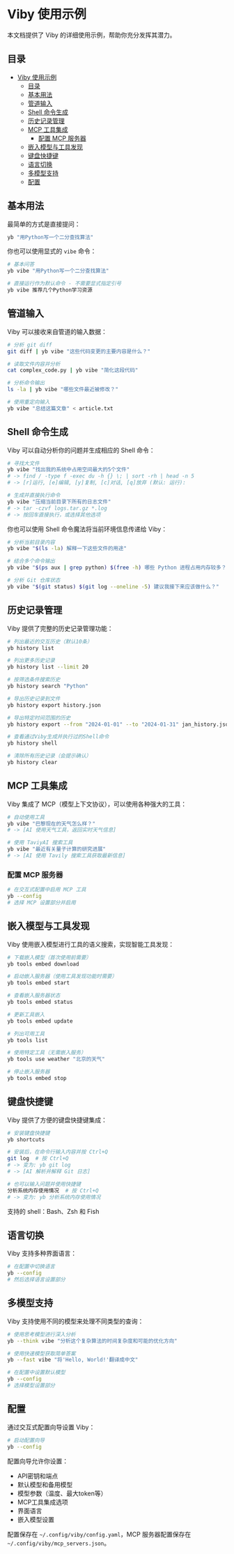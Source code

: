 # Viby 使用示例

本文档提供了 Viby 的详细使用示例，帮助你充分发挥其潜力。

## 目录

- [Viby 使用示例](#viby-使用示例)
  - [目录](#目录)
  - [基本用法](#基本用法)
  - [管道输入](#管道输入)
  - [Shell 命令生成](#shell-命令生成)
  - [历史记录管理](#历史记录管理)
  - [MCP 工具集成](#mcp-工具集成)
    - [配置 MCP 服务器](#配置-mcp-服务器)
  - [嵌入模型与工具发现](#嵌入模型与工具发现)
  - [键盘快捷键](#键盘快捷键)
  - [语言切换](#语言切换)
  - [多模型支持](#多模型支持)
  - [配置](#配置)

## 基本用法

最简单的方式是直接提问：

```sh
yb "用Python写一个二分查找算法"
```

你也可以使用显式的 `vibe` 命令：

```sh
# 基本问答
yb vibe "用Python写一个二分查找算法"

# 直接运行作为默认命令 - 不需要显式指定引号
yb vibe 推荐几个Python学习资源
```

## 管道输入

Viby 可以接收来自管道的输入数据：

```sh
# 分析 git diff
git diff | yb vibe "这些代码变更的主要内容是什么？"

# 读取文件内容并分析
cat complex_code.py | yb vibe "简化这段代码"

# 分析命令输出
ls -la | yb vibe "哪些文件最近被修改？"

# 使用重定向输入
yb vibe "总结这篇文章" < article.txt
```

## Shell 命令生成

Viby 可以自动分析你的问题并生成相应的 Shell 命令：

```sh
# 寻找大文件
yb vibe "找出我的系统中占用空间最大的5个文件"
# -> find / -type f -exec du -h {} \; | sort -rh | head -n 5
# -> [r]运行, [e]编辑, [y]复制, [c]对话, [q]放弃 (默认: 运行): 

# 生成并直接执行命令
yb vibe "压缩当前目录下所有的日志文件"
# -> tar -czvf logs.tar.gz *.log
# -> 按回车直接执行，或选择其他选项
```

你也可以使用 Shell 命令魔法将当前环境信息传递给 Viby：

```sh
# 分析当前目录内容
yb vibe "$(ls -la) 解释一下这些文件的用途"

# 结合多个命令输出
yb vibe "$(ps aux | grep python) $(free -h) 哪些 Python 进程占用内存较多？"

# 分析 Git 仓库状态
yb vibe "$(git status) $(git log --oneline -5) 建议我接下来应该做什么？"
```

## 历史记录管理

Viby 提供了完整的历史记录管理功能：

```sh
# 列出最近的交互历史（默认10条）
yb history list

# 列出更多历史记录
yb history list --limit 20

# 按筛选条件搜索历史
yb history search "Python"

# 导出历史记录到文件
yb history export history.json

# 导出特定时间范围的历史
yb history export --from "2024-01-01" --to "2024-01-31" jan_history.json

# 查看通过Viby生成并执行过的Shell命令
yb history shell

# 清除所有历史记录（会提示确认）
yb history clear
```

## MCP 工具集成

Viby 集成了 MCP（模型上下文协议），可以使用各种强大的工具：

```sh
# 自动使用工具
yb vibe "巴黎现在的天气怎么样？"
# -> [AI 使用天气工具，返回实时天气信息]

# 使用 TaviyAI 搜索工具
yb vibe "最近有关量子计算的研究进展"
# -> [AI 使用 Tavily 搜索工具获取最新信息]
```

### 配置 MCP 服务器

```sh
# 在交互式配置中启用 MCP 工具
yb --config
# 选择 MCP 设置部分并启用
```

## 嵌入模型与工具发现

Viby 使用嵌入模型进行工具的语义搜索，实现智能工具发现：

```sh
# 下载嵌入模型（首次使用前需要）
yb tools embed download

# 启动嵌入服务器（使用工具发现功能时需要）
yb tools embed start

# 查看嵌入服务器状态
yb tools embed status

# 更新工具嵌入
yb tools embed update

# 列出可用工具
yb tools list

# 使用特定工具（无需嵌入服务）
yb tools use weather "北京的天气"

# 停止嵌入服务器
yb tools embed stop
```

## 键盘快捷键

Viby 提供了方便的键盘快捷键集成：

```sh
# 安装键盘快捷键
yb shortcuts

# 安装后，在命令行输入内容并按 Ctrl+Q
git log  # 按 Ctrl+Q
# -> 变为: yb git log
# -> [AI 解析并解释 Git 日志]

# 也可以输入问题并使用快捷键
分析系统内存使用情况  # 按 Ctrl+Q
# -> 变为: yb 分析系统内存使用情况
```

支持的 shell：Bash、Zsh 和 Fish

## 语言切换

Viby 支持多种界面语言：

```sh
# 在配置中切换语言
yb --config
# 然后选择语言设置部分
```

## 多模型支持

Viby 支持使用不同的模型来处理不同类型的查询：

```sh
# 使用思考模型进行深入分析
yb --think vibe "分析这个复杂算法的时间复杂度和可能的优化方向"

# 使用快速模型获取简单答案
yb --fast vibe "将'Hello, World!'翻译成中文"

# 在配置中设置默认模型
yb --config
# 选择模型设置部分
```

## 配置

通过交互式配置向导设置 Viby：

```sh
# 启动配置向导
yb --config
```

配置向导允许你设置：
- API密钥和端点
- 默认模型和备用模型
- 模型参数（温度、最大token等）
- MCP工具集成选项
- 界面语言
- 嵌入模型设置

配置保存在 `~/.config/viby/config.yaml`，MCP 服务器配置保存在 `~/.config/viby/mcp_servers.json`。 